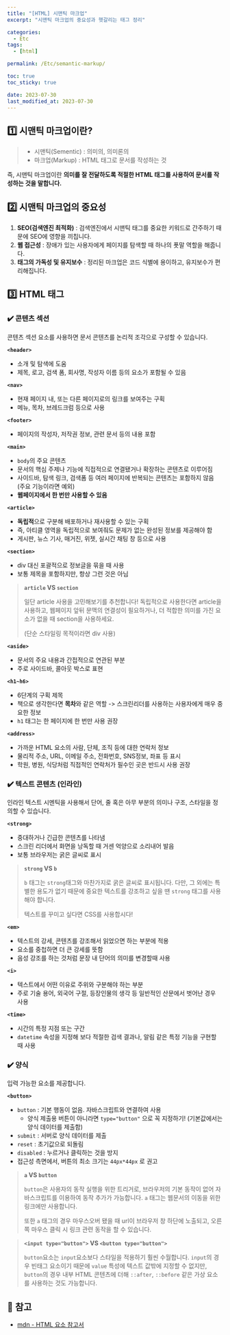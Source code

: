 ```yaml
---
title: "[HTML] 시맨틱 마크업"
excerpt: "시맨틱 마크업의 중요성과 헷갈리는 태그 정리"

categories:
  - Etc
tags:
  - [html]

permalink: /Etc/semantic-markup/

toc: true
toc_sticky: true

date: 2023-07-30
last_modified_at: 2023-07-30
---
```


## 1️⃣ **시맨틱 마크업이란?**

> - 시맨틱(Sementic) : 의미의, 의미론의
> - 마크업(Markup) : HTML 태그로 문서를 작성하는 것

즉, 시맨틱 마크업이란 **의미를 잘 전달하도록 적절한 HTML 태그를 사용하여 문서를 작성하는 것을 말합니다.**

## 2️⃣ **시맨틱 마크업의 중요성**

1. **SEO(검색엔진 최적화)** : 검색엔진에서 시맨틱 태그를 중요한 키워드로 간주하기 때문에 SEO에 영향을 끼칩니다.
2. **웹 접근성** : 장애가 있는 사용자에게 페이지를 탐색할 때 하나의 푯말 역할을 해줍니다.
3. **태그의 가독성 및 유지보수** : 정리된 마크업은 코드 식별에 용이하고, 유지보수가 편리해집니다.

## 3️⃣ **HTML 태그**

### ✔️ 콘텐츠 섹션

콘텐츠 섹션 요소를 사용하면 문서 콘텐츠를 논리적 조각으로 구성할 수 있습니다.

**`<header>`**

- 소개 및 탐색에 도움
- 제목, 로고, 검색 폼, 회사명, 작성자 이름 등의 요소가 포함될 수 있음

**`<nav>`**

- 현재 페이지 내, 또는 다른 페이지로의 링크를 보여주는 구획
- 메뉴, 목차, 브레드크럼 등으로 사용

**`<footer>`**

- 페이지의 작성자, 저작권 정보, 관련 문서 등의 내용 포함

**`<main>`**

- `body`의 주요 콘텐츠
- 문서의 핵심 주제나 기능에 직접적으로 연결됐거나 확장하는 콘텐츠로 이루어짐
- 사이드바, 탐색 링크, 검색폼 등 여러 페이지에 반복되는 콘텐츠는 포함하지 않음 (주요 기능이라면 예외)
- **웹페이지에서 한 번만 사용할 수 있음**

**`<article>`**

- **독립적**으로 구분해 배포하거나 재사용할 수 있는 구획
- 즉, 아티클 영역을 독립적으로 보여줘도 문제가 없는 완성된 정보를 제공해야 함
- 게시판, 뉴스 기사, 매거진, 위젯, 실시간 채팅 창 등으로 사용

**`<section>`**

- div 대신 포괄적으로 정보글을 묶을 때 사용
- 보통 제목을 포함하지만, 항상 그런 것은 아님

> **`article` VS `section`**
>
> 일단 article 사용을 고민해보기를 추천합니다!
> 독립적으로 사용한다면 article을 사용하고, 웹페이지 앞뒤 문맥의 연결성이 필요하거나, 더 적합한 의미를 가진 요소가 없을 때 section을 사용하세요.
>
> (단순 스타일링 목적이라면 div 사용)

**`<aside>`**

- 문서의 주요 내용과 간접적으로 연관된 부분
- 주로 사이드바, 콜아웃 박스로 표현

**`<h1~h6>`**

- 6단계의 구획 제목
- 책으로 생각한다면 **목차**와 같은 역할 -> 스크린리더를 사용하는 사용자에게 매우 중요한 정보
- `h1` 태그는 한 페이지에 한 번만 사용 권장

**`<address>`**

- 가까운 HTML 요소의 사람, 단체, 조직 등에 대한 연락처 정보
- 물리적 주소, URL, 이메일 주소, 전화번호, SNS정보, 좌표 등 표시
- 학원, 병원, 식당처럼 직접적인 연락처가 필수인 곳은 반드시 사용 권장

### ✔️ 텍스트 콘텐츠 (인라인)

인라인 텍스트 시멘틱을 사용해서 단어, 줄 혹은 아무 부분의 의미나 구조, 스타일을 정의할 수 있습니다.

**`<strong>`**

- 중대하거나 긴급한 콘텐츠를 나타냄
- 스크린 리더에서 화면을 낭독할 때 거센 억양으로 소리내어 발음
- 보통 브라우저는 굵은 글씨로 표시

> **`strong` VS `b`**
>
> `b` 태그는 `strong`태그와 마찬가지로 굵은 글씨로 표시됩니다. 다만, 그 외에는 특별한 용도가 없기 때문에 중요한 텍스트를 강조하고 싶을 땐 `strong` 태그를 사용해야 합니다.
>
> 텍스트를 꾸미고 싶다면 CSS를 사용합시다!

**`<em>`**

- 텍스트의 강세, 콘텐츠를 강조해서 읽었으면 하는 부분에 적용
- 요소를 중첩하면 더 큰 강세를 뜻함
- 음성 강조를 하는 것처럼 문장 내 단어의 의미를 변경할때 사용

**`<i>`**

- 텍스트에서 어떤 이유로 주위와 구분해야 하는 부분
- 주로 기술 용어, 외국어 구절, 등장인물의 생각 등 일반적인 산문에서 벗어난 경우 사용

**`<time>`**

- 시간의 특정 지점 또는 구간
- `datetime` 속성을 지정해 보다 적절한 검색 결과나, 알림 같은 특정 기능을 구현할 때 사용

### ✔️ 양식

입력 가능한 요소를 제공합니다.

**`<button>`**

- `button` : 기본 행동이 없음. 자바스크립트와 연결하여 사용
  - 양식 제출용 버튼이 아니라면 `type="button"` 으로 꼭 지정하기! (기본값에서는 양식 데이터를 제출함)
- `submit` : 서버로 양식 데이터를 제출
- `reset` : 초기값으로 되돌림
- `disabled` : 누르거나 클릭하는 것을 방지
- 접근성 측면에서, 버튼의 최소 크기는 `44px*44px` 로 권고

> **`a` VS `button`**
>
> `button`은 사용자의 동작 실행을 위한 트리거로, 브라우저의 기본 동작이 없어 자바스크립트를 이용하여 동작 추가가 가능합니다. `a` 태그는 웹문서의 이동을 위한 링크에만 사용합니다.
>
> 또한 `a` 태그의 경우 마우스오버 됐을 때 url이 브라우저 창 하단에 노출되고, 오른쪽 마우스 클릭 시 링크 관련 동작을 할 수 있습니다.

> **`<input type="button">` VS `<button type="button">`**
>
> `button`요소는 `input`요소보다 스타일을 적용하기 훨씬 수월합니다. `input`의 경우 빈태그 요소이기 때문에 `value` 특성에 텍스트 값밖에 지정할 수 없지만, `button`의 경우 내부 HTML 콘텐츠에 더해 `::after`, `::before` 같은 가상 요소를 사용하는 것도 가능합니다.

## 🔗 참고

- [mdn - HTML 요소 참고서](https://developer.mozilla.org/ko/docs/Web/HTML/Element)
